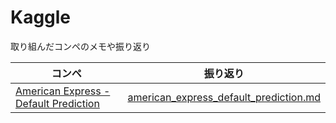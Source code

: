 # Kaggle

取り組んだコンペのメモや振り返り

| コンペ | 振り返り |
| --- | --- |
| [American Express - Default Prediction](https://www.kaggle.com/competitions/amex-default-prediction) | [american_express_default_prediction.md](https://github.com/tynmarket/kaggle/blob/master/american_express_default_prediction.md) |
